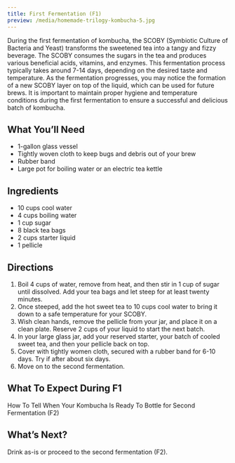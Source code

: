 ```yaml
---
title: First Fermentation (F1)
preview: /media/homemade-trilogy-kombucha-5.jpg
---
```


During the first fermentation of kombucha, the SCOBY (Symbiotic Culture of Bacteria and Yeast) transforms the sweetened tea into a tangy and fizzy beverage. The SCOBY consumes the sugars in the tea and produces various beneficial acids, vitamins, and enzymes. This fermentation process typically takes around 7-14 days, depending on the desired taste and temperature. As the fermentation progresses, you may notice the formation of a new SCOBY layer on top of the liquid, which can be used for future brews. It is important to maintain proper hygiene and temperature conditions during the first fermentation to ensure a successful and delicious batch of kombucha.

## What You’ll Need

- 1-gallon glass vessel
- Tightly woven cloth to keep bugs and debris out of your brew
- Rubber band
- Large pot for boiling water or an electric tea kettle

## Ingredients

- 10 cups cool water
- 4 cups boiling water
- 1 cup sugar
- 8 black tea bags
- 2 cups starter liquid
- 1 pellicle

## Directions

1. Boil 4 cups of water, remove from heat, and then stir in 1 cup of sugar until dissolved. Add your tea bags and let steep for at least twenty minutes.
2. Once steeped, add the hot sweet tea to 10 cups cool water to bring it down to a safe temperature for your SCOBY.
3. Wish clean hands, remove the pellicle from your jar, and place it on a clean plate. Reserve 2 cups of your liquid to start the next batch.
4. In your large glass jar, add your reserved starter, your batch of cooled sweet tea, and then your pellicle back on top.
5. Cover with tightly women cloth, secured with a rubber band for 6-10 days. Try if after about six days.
6. Move on to the second fermentation.

## What To Expect During F1

How To Tell When Your Kombucha Is Ready To Bottle for Second Fermentation (F2)

## What’s Next?

Drink as-is or proceed to the second fermentation (F2).